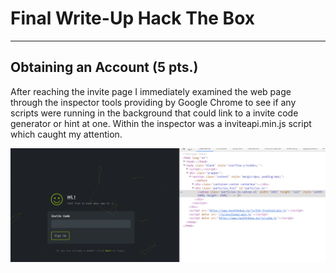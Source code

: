# Final Write-Up Hack The Box
--------------------------------------------------------------------

## Obtaining an Account (5 pts.)
After reaching the invite page I immediately examined the web page through the inspector tools providing by Google Chrome to see if any scripts were running in the background that could link to a invite code generator or hint at one. Within the inspector was a inviteapi.min.js script which caught my attention. 

<img src="HackTheBoxInvite.png" alt="failed" class="inline"/>
